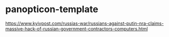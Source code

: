 # panopticon-template

https://www.kyivpost.com/russias-war/russians-against-putin-nra-claims-massive-hack-of-russian-government-contractors-computers.html

